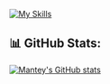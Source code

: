 [![My Skills](https://skillicons.dev/icons?i=javascript,typescript,swift)](https://skillicons.dev) <br />
 
## 📊 GitHub Stats:
[![Mantey's GitHub stats](https://github-readme-stats-nklmantey.vercel.app/api?username=nklmantey&show_icons=true&theme=algolia)](https://github.com/anuraghazra/github-readme-stats)
<br/>
